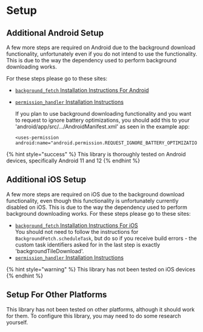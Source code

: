 # Setup

## Additional Android Setup

A few more steps are required on Android due to the background download functionality, unfortunately even if you do not intend to use the functionality. This is due to the way the dependency used to perform background downloading works.

For these steps please go to these sites:

* [`background_fetch` Installation Instructions For Android](https://github.com/transistorsoft/flutter\_background\_fetch/blob/master/help/INSTALL-ANDROID.md)
*   [`permission_handler` Installation Instructions](https://pub.dev/packages/permission\_handler#setup)

    If you plan to use background downloading functionality and you want to request to ignore battery optimizations, you should add this to your 'android/app/src/.../AndroidManifest.xml' as seen in the example app:

    ```
    <uses-permission android:name="android.permission.REQUEST_IGNORE_BATTERY_OPTIMIZATIONS"/>
    ```

{% hint style="success" %}
This library is thoroughly tested on Android devices, specifically Android 11 and 12
{% endhint %}

## Additional iOS Setup

A few more steps are required on iOS due to the background download functionality, even though this functionality is unfortunately currently disabled on iOS. This is due to the way the dependency used to perform background downloading works. For these steps please go to these sites:

* [`background_fetch` Installation Instructions For iOS](https://github.com/transistorsoft/flutter\_background\_fetch/blob/master/help/INSTALL-IOS.md)\
  You should not need to follow the instructions for `BackgroundFetch.scheduleTask`, but do so if you receive build errors - the custom task identifiers asked for in the last step is exactly 'backgroundTileDownload'.
* [`permission_handler` Installation Instructions](https://pub.dev/packages/permission\_handler#setup)

{% hint style="warning" %}
This library has not been tested on iOS devices
{% endhint %}

## Setup For Other Platforms

This library has not been tested on other platforms, although it should work for them. To configure this library, you may need to do some research yourself.
